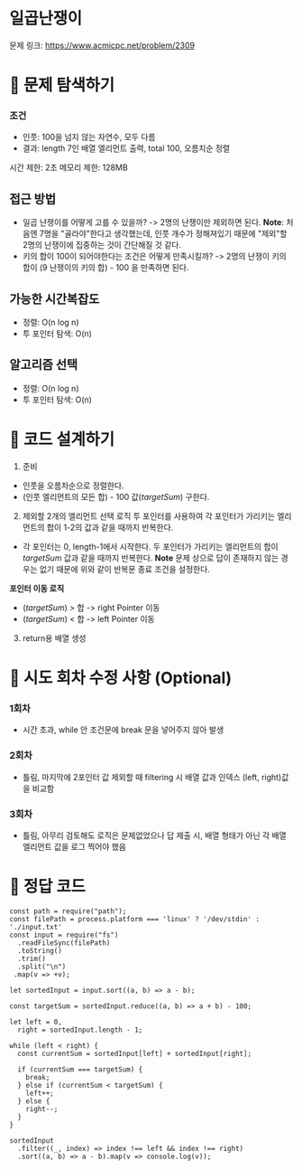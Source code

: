 # 일곱난쟁이

문제 링크: https://www.acmicpc.net/problem/2309

# 📌 문제 탐색하기

### 조건

- 인풋: 100을 넘지 않는 자연수, 모두 다름
- 결과: length 7인 배열 엘리먼트 출력, total 100, 오름치순 정렬

시간 제한: 2초
메모리 제한: 128MB

## 접근 방법

- 일곱 난쟁이를 어떻게 고를 수 있을까? -> 2명의 난쟁이만 제외하면 된다.
  **Note**: 처음엔 7명을 "골라야"한다고 생각했는데, 인풋 개수가 정해져있기 때문에 "제외"할 2명의 난쟁이에 집중하는 것이 간단해질 것 같다.
- 키의 합이 100이 되어야한다는 조건은 어떻게 만족시킬까? -> 2명의 난쟁이 키의 합이 (9 난쟁이의 키의 합) - 100 을 만족하면 된다.

## 가능한 시간복잡도

- 정렬: O(n log n)
- 투 포인터 탐색: O(n)

## 알고리즘 선택

- 정렬: O(n log n)
- 투 포인터 탐색: O(n)

# 📌 코드 설계하기

1. 준비

- 인풋을 오름차순으로 정렬한다.
- (인풋 엘리먼트의 모든 합) - 100 값(_targetSum_) 구한다.

2. 제외할 2개의 엘리먼트 선택 로직
   투 포인터를 사용하여 각 포인터가 가리키는 엘리먼트의 합이 1-2의 값과 같을 때까지 반복한다.

- 각 포인터는 0, length-1에서 시작한다. 두 포인터가 가리키는 엘리먼트의 합이 _targetSum_ 값과 같을 때까지 반복한다.
  **Note** 문제 상으로 답이 존재하지 않는 경우는 없기 때문에 위와 같이 반복문 종료 조건을 설정한다.

**포인터 이동 로직**

- (_targetSum_) > 합 -> right Pointer 이동
- (_targetSum_) < 합 -> left Pointer 이동

3. return용 배열 생성

# 📌 시도 회차 수정 사항 (Optional)

### 1회차

- 시간 초과, while 안 조건문에 break 문을 넣어주지 않아 발생

### 2회차

- 틀림, 마지막에 2포인터 값 제외할 때 filtering 시 배열 값과 인덱스 (left, right)값을 비교함

### 3회차

- 틀림, 아무리 검토해도 로직은 문제없었으나 답 제출 시, 배열 형태가 아닌 각 배열 엘리먼트 값을 로그 찍어야 했음

# 📌 정답 코드

```
const path = require("path");
const filePath = process.platform === 'linux' ? '/dev/stdin' : './input.txt'
const input = require("fs")
  .readFileSync(filePath)
  .toString()
  .trim()
  .split("\n")
 .map(v => +v);

let sortedInput = input.sort((a, b) => a - b);

const targetSum = sortedInput.reduce((a, b) => a + b) - 100;

let left = 0,
  right = sortedInput.length - 1;

while (left < right) {
  const currentSum = sortedInput[left] + sortedInput[right];

  if (currentSum === targetSum) {
    break;
  } else if (currentSum < targetSum) {
    left++;
  } else {
    right--;
  }
}

sortedInput
  .filter((_, index) => index !== left && index !== right)
  .sort((a, b) => a - b).map(v => console.log(v));
```
